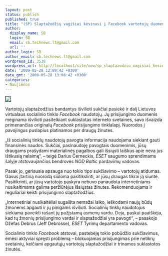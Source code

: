 ```yaml
---
layout: post
status: publish
published: true
title: "(SP) Slaptažodžių vagišiai kėsinasi į Facebook vartotojų duomenis"
author:
  display_name: SB
  login: SB
  email: sb.technews.lt@gmail.com
  url: ''
author_login: SB
author_email: sb.technews.lt@gmail.com
wordpress_id: 3538
wordpress_url: http://localhost/site/new/sp_slaptazodziu_vagisiai_kesinasi_i_facebook_vartotoju_duomenis/
date: '2009-05-28 13:08:42 +0300'
date_gmt: '2009-05-28 13:08:42 +0300'
categories:
- Naujienos
---
```

<div class="imgright"><img src="http://tbn3.google.com/images?q=tbn:A9CLN0OCuAhybM:http://www.ashorten.com/wp-content/uploads/2009/04/facebook-small-logo.png" border="1" /></div>
<p>Vartotojų slaptažodžius bandantys išvilioti sukčiai pasiekė ir dalį Lietuvos virtualaus socialinio tinklo <i>Facebook</i> naudotojų. Jų prisijungimo duomenis mėginama išvilioti pasitelkiant suklastotas interneto svetaines, savo išvaizda primenančias originalų <i>Facebook</i> prisijungimo tinklalapį. Nuorodos į pavojingus puslapius platinamos per draugų žinutes.  </p>
<p>„Iš socialinių tinklų naudotojų pavogta informacija naudojama siekiant gauti finansinės naudos. Sukčiai, pasinaudoję pavogtais duomenimis, jūsų draugams prašydami materialinės pagalbos gali išsiųsti laiškus apie neva jus ištikusią nelaimę“, – teigė Darius Černeckis, <i>ESET</i> saugumo sprendimams šalyje atstovaujančios bendrovės <i>NOD Baltic</i> pardavimų vadovas.</p>
<p>Pasak jo, geriausia apsauga nuo tokio tipo sukčiavimo – vartotojų atidumas. Gavus įtartiną nuorodą siūloma pasitikslinti, ar jūsų draugas tikrai ją siuntė. Pasitikrinti, ar jūsų vartotojo paskyra nebuvo panaudota internetiniams nusikaltimams galima peržiūrėjus išsiųstas žinutes. Rekomenduojama ir reguliariai keisti prisijungimo slaptažodžius.</p>
<p>„Internetiniai nusikaltėliai sugaišta nemažai laiko, ieškodami naujų būdų žmonėms apgauti ir jų pinigams išvilioti. Socialinių tinklų naudotojus siekiama paveikti rašant jų pažįstamų asmenų vardu. Deja, paskui paaiškėja, kad tų žmonių prisijungimo vardai ir slaptažodžiai yra pavogti“, – pasakojo Džefas Debrus (Jeff Debrosse), <i>ESET</i> Tyrimų departamento vadovas.</p>
<p>Socialinio tinklo <i>Facebook</i> atstovai, pastebėję tokio pobūdžio sukčiavimus, ėmėsi aktyviai spręsti problemą – blokuojamas prisijungimas prie netikrų svetainių, keičiami apgautųjų vartotojų slaptažodžiai ir trinamos suklastotos žinutės.</p>
